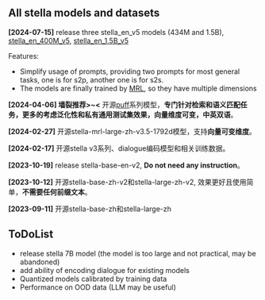 ## All stella models and datasets

**[2024-07-15]** release three stella_en_v5 models (434M and 1.5B), [stella_en_400M_v5](https://huggingface.co/infgrad), [stella_en_1.5B_v5](https://huggingface.co/infgrad)

Features:
- Simplify usage of prompts, providing two prompts for most general tasks, one is for s2p, another one is for s2s.
- The models are finally trained by [MRL](https://arxiv.org/abs/2205.13147), so they have multiple dimensions

**[2024-04-06] 墙裂推荐>~<** 开源[puff](https://huggingface.co/infgrad/puff-base-v1)系列模型，**专门针对检索和语义匹配任务，更多的考虑泛化性和私有通用测试集效果，向量维度可变，中英双语**。

**[2024-02-27]** 开源stella-mrl-large-zh-v3.5-1792d模型，支持**向量可变维度**。

**[2024-02-17]** 开源stella v3系列、dialogue编码模型和相关训练数据。

**[2023-10-19]** release stella-base-en-v2, **Do not need any instruction**。

**[2023-10-12]** 开源stella-base-zh-v2和stella-large-zh-v2, 效果更好且使用简单，**不需要任何前缀文本**。

**[2023-09-11]** 开源stella-base-zh和stella-large-zh



## ToDoList

- release stella 7B model (the model is too large and not practical, may be abandoned)
- add ability of encoding dialogue for existing models
- Quantized models calibrated by training data
- Performance on OOD data (LLM may be useful)

